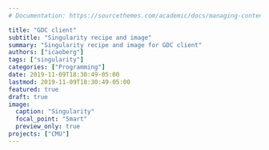 ```yaml
---
# Documentation: https://sourcethemes.com/academic/docs/managing-content/

title: "GDC client"
subtitle: "Singularity recipe and image"
summary: "Singularity recipe and image for GDC client"
authors: ["icaoberg"]
tags: ["singularity"]
categories: ["Programming"]
date: 2019-11-09T18:30:49-05:00
lastmod: 2019-11-09T18:30:49-05:00
featured: true
draft: true
image:
  caption: "Singularity"
  focal_point: "Smart"
  preview_only: true
projects: ["CMU"]
---
```

